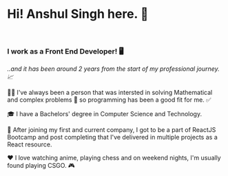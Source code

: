 <h1>Hi! Anshul Singh here. 👋</h1>
<br>

<h3>I work as a Front End Developer! 🖥</h3>

<i>..and it has been around 2 years from the start of my professional journey. 📈</i>

💁‍♂️ I've always been a person that was intersted in solving Mathematical and complex problems 📔 so programming has been a good fit for me. ✅

🎓 I have a Bachelors' degree in Computer Science and Technology. 

🎯 After joining my first and current company, I got to be a part of ReactJS Bootcamp and post completing that I've delivered in multiple projects as a React resource. 


❤ I love watching anime, playing chess and on weekend nights, I'm usually found playing CSGO. 🎮
















